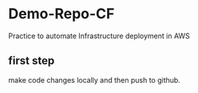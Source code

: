# Demo-Repo-CF
Practice to automate Infrastructure deployment in AWS

## first step
make code changes locally and then push to github.
